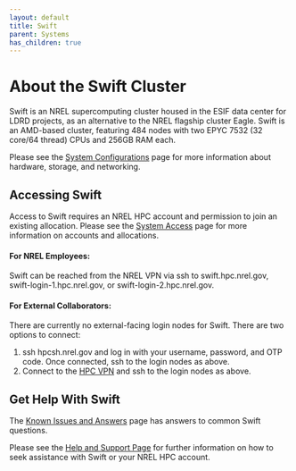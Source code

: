 ```yaml
---
layout: default
title: Swift
parent: Systems
has_children: true
---
```


# About the Swift Cluster

Swift is an NREL supercomputing cluster housed in the ESIF data center for LDRD projects, as an alternative to the NREL flagship cluster Eagle.  Swift is an AMD-based cluster, featuring 484 nodes with two EPYC 7532 (32 core/64 thread) CPUs and 256GB RAM each.

Please see the [System Configurations](https://nrel.github.io/HPC/Documentation/Systems/) page for more information about hardware, storage, and networking.

## Accessing Swift
Access to Swift requires an NREL HPC account and permission to join an existing allocation. Please see the [System Access](https://www.nrel.gov/hpc/system-access.html) page for more information on accounts and allocations.

#### For NREL Employees:
Swift can be reached from the NREL VPN via ssh to swift.hpc.nrel.gov, swift-login-1.hpc.nrel.gov, or swift-login-2.hpc.nrel.gov.

#### For External Collaborators:
There are currently no external-facing login nodes for Swift. There are two options to connect:

1. ssh hpcsh.nrel.gov and log in with your username, password, and OTP code. Once connected, ssh to the login nodes as above.
1. Connect to the [HPC VPN](https://www.nrel.gov/hpc/vpn-connection.html) and ssh to the login nodes as above.

## Get Help With Swift
The [Known Issues and Answers](https://nrel.github.io/HPC/Documentation/Systems/Swift/known.md) page has answers to common Swift questions. 

Please see the [Help and Support Page](https://nrel.github.io/HPC/Documentation/Systems/Swift/help.md) for further information on how to seek assistance with Swift or your NREL HPC account. 



